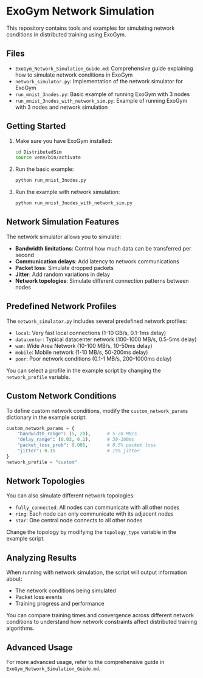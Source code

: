 # ExoGym Network Simulation

This repository contains tools and examples for simulating network conditions in distributed training using ExoGym.

## Files

- `ExoGym_Network_Simulation_Guide.md`: Comprehensive guide explaining how to simulate network conditions in ExoGym
- `network_simulator.py`: Implementation of the network simulator for ExoGym
- `run_mnist_3nodes.py`: Basic example of running ExoGym with 3 nodes
- `run_mnist_3nodes_with_network_sim.py`: Example of running ExoGym with 3 nodes and network simulation

## Getting Started

1. Make sure you have ExoGym installed:
   ```bash
   cd DistributedSim
   source venv/bin/activate
   ```

2. Run the basic example:
   ```bash
   python run_mnist_3nodes.py
   ```

3. Run the example with network simulation:
   ```bash
   python run_mnist_3nodes_with_network_sim.py
   ```

## Network Simulation Features

The network simulator allows you to simulate:

- **Bandwidth limitations**: Control how much data can be transferred per second
- **Communication delays**: Add latency to network communications
- **Packet loss**: Simulate dropped packets
- **Jitter**: Add random variations in delay
- **Network topologies**: Simulate different connection patterns between nodes

## Predefined Network Profiles

The `network_simulator.py` includes several predefined network profiles:

- `local`: Very fast local connections (1-10 GB/s, 0.1-1ms delay)
- `datacenter`: Typical datacenter network (100-1000 MB/s, 0.5-5ms delay)
- `wan`: Wide Area Network (10-100 MB/s, 10-50ms delay)
- `mobile`: Mobile network (1-10 MB/s, 50-200ms delay)
- `poor`: Poor network conditions (0.1-1 MB/s, 200-1000ms delay)

You can select a profile in the example script by changing the `network_profile` variable.

## Custom Network Conditions

To define custom network conditions, modify the `custom_network_params` dictionary in the example script:

```python
custom_network_params = {
    "bandwidth_range": (5, 20),      # 5-20 MB/s
    "delay_range": (0.03, 0.1),      # 30-100ms
    "packet_loss_prob": 0.005,       # 0.5% packet loss
    "jitter": 0.15                   # 15% jitter
}
network_profile = "custom"
```

## Network Topologies

You can also simulate different network topologies:

- `fully_connected`: All nodes can communicate with all other nodes
- `ring`: Each node can only communicate with its adjacent nodes
- `star`: One central node connects to all other nodes

Change the topology by modifying the `topology_type` variable in the example script.

## Analyzing Results

When running with network simulation, the script will output information about:

- The network conditions being simulated
- Packet loss events
- Training progress and performance

You can compare training times and convergence across different network conditions to understand how network constraints affect distributed training algorithms.

## Advanced Usage

For more advanced usage, refer to the comprehensive guide in `ExoGym_Network_Simulation_Guide.md`.